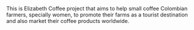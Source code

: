 This is Elizabeth Coffee project that aims to help small coffee Colombian farmers, specially women, to promote their farms as a tourist destination and also market their coffee products worldwide.